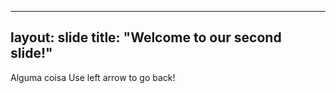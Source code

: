 
---
layout: slide
title: "Welcome to our second slide!"
---
Alguma coisa
Use left arrow to go back!
